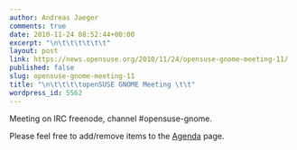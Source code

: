 ```yaml
---
author: Andreas Jaeger
comments: true
date: 2010-11-24 08:52:44+00:00
excerpt: "\n\t\t\t\t\t\t"
layout: post
link: https://news.opensuse.org/2010/11/24/opensuse-gnome-meeting-11/
published: false
slug: opensuse-gnome-meeting-11
title: "\n\t\t\t\topenSUSE GNOME Meeting \t\t"
wordpress_id: 5562
---
```

Meeting on IRC freenode, channel #opensuse-gnome.

Please feel free to add/remove items to the [Agenda](http://en.opensuse.org/openSUSE:GNOME_meeting) page.		
